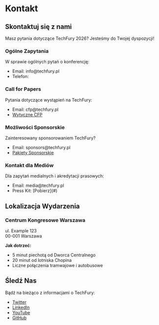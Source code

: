 <!--
.. title: Kontakt
.. slug: contact
.. date: 2025-10-02 12:00:00 UTC
.. tags: 
.. category: 
.. link: 
.. description: Information for TechFury conference sponsors
.. type: text
-->

# Kontakt

## Skontaktuj się z nami

Masz pytania dotyczące TechFury 2026? Jesteśmy do Twojej dyspozycji!

<div class="row">
    <div class="col-md-6 mb-4">
        <div class="card h-100">
            <div class="card-header">
                <h3>Ogólne Zapytania</h3>
            </div>
            <div class="card-body">
                <p>W sprawie ogólnych pytań o konferencję:</p>
                <ul>
                    <li>Email: info@techfury.pl</li>
                    <li>Telefon: </li>
                </ul>
            </div>
        </div>
    </div>
    <div class="col-md-6 mb-4">
        <div class="card h-100">
            <div class="card-header">
                <h3>Call for Papers</h3>
            </div>
            <div class="card-body">
                <p>Pytania dotyczące wystąpień na TechFury:</p>
                <ul>
                    <li>Email: cfp@techfury.pl</li>
                    <li><a href="/cfp/">Wytyczne CFP</a></li>
                </ul>
            </div>
        </div>
    </div>
</div>

<div class="row">
    <div class="col-md-6 mb-4">
        <div class="card h-100">
            <div class="card-header">
                <h3>Możliwości Sponsorskie</h3>
            </div>
            <div class="card-body">
                <p>Zainteresowany sponsorowaniem TechFury?</p>
                <ul>
                    <li>Email: sponsors@techfury.pl</li>
                    <li><a href="/sponsorzy/">Pakiety Sponsorskie</a></li>
                </ul>
            </div>
        </div>
    </div>
    <div class="col-md-6 mb-4">
        <div class="card h-100">
            <div class="card-header">
                <h3>Kontakt dla Mediów</h3>
            </div>
            <div class="card-body">
                <p>Dla zapytań medialnych i akredytacji prasowych:</p>
                <ul>
                    <li>Email: media@techfury.pl</li>
                    <li>Press Kit: [Pobierz](#)</li>
                </ul>
            </div>
        </div>
    </div>
</div>

## Lokalizacja Wydarzenia

<div class="card mb-4">
    <div class="card-body">
        <h3>Centrum Kongresowe Warszawa</h3>
        <p>ul. Example 123<br>00-001 Warszawa</p>
        <p><strong>Jak dotrzeć:</strong></p>
        <ul>
            <li>5 minut piechotą od Dworca Centralnego</li>
            <li>20 minut od lotniska Chopina</li>
            <li>Liczne połączenia tramwajowe i autobusowe</li>
        </ul>
    </div>
</div>

## Śledź Nas

<div class="card mb-4">
    <div class="card-body">
        <p>Bądź na bieżąco z informacjami o TechFury:</p>
        <ul>
            <li><a href="#">Twitter</a></li>
            <li><a href="#">LinkedIn</a></li>
            <li><a href="#">YouTube</a></li>
            <li><a href="#">GitHub</a></li>
        </ul>
    </div>
</div>